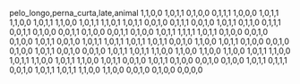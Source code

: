 pelo_longo,perna_curta,late,animal
1,1,0,0
1,0,1,1
0,1,0,0
0,1,1,1
1,0,0,0
1,0,1,1
1,1,0,0
1,0,1,1
1,1,0,0
1,0,1,1
1,1,0,1
1,0,1,1
0,0,1,0
0,1,1,1
0,0,1,0
1,0,1,1
0,1,1,0
0,1,1,1
0,0,1,1
0,1,0,0
0,0,1,1
0,1,0,0
0,0,1,1
0,1,0,0
1,0,1,1
1,1,1,1
1,0,1,1
0,1,0,0
0,0,1,0
0,1,0,0
1,0,1,1
0,0,1,0
1,0,1,1
1,0,1,1
1,0,1,1
1,0,1,1
0,0,1,0
1,1,0,0
1,0,1,1
0,1,0,0
0,0,1,0
0,1,0,0
1,0,1,1
0,0,1,0
0,0,1,0
1,0,1,1
1,0,1,1
1,1,0,0
1,1,0,0
1,1,0,0
1,1,0,0
1,0,1,1
1,1,0,0
1,0,1,1
1,1,0,0
1,0,1,1
1,1,0,0
1,0,1,1
0,0,1,0
1,0,1,1
0,1,0,0
0,0,1,0
0,1,0,0
1,0,1,1
0,1,1,1
0,0,1,0
1,0,1,1
1,0,1,1
1,1,0,0
1,1,0,0
0,0,1,0
0,1,0,0
0,0,0,0
